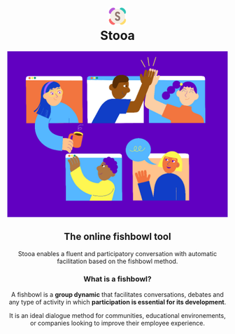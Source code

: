 <h1 style="text-align: center;"><img src="assets/img/stooa-logo.png" alt="Stooa logo" width="40" /><br /> Stooa</h1>

![Stooa](assets/img/stooa.jpg)

<center>

## The online fishbowl tool

Stooa enables a fluent and participatory conversation with automatic facilitation based on the fishbowl method.

### What is a fishbowl?

A fishbowl is a **group dynamic** that facilitates conversations, debates and any type of activity in which **participation is essential for its development**.

It is an ideal dialogue method for communities, educational environements, or companies looking to improve their employee experience.
</center>
